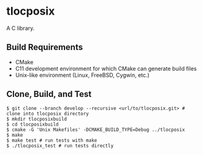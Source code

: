 # tlocposix

A C library.

## Build Requirements

* CMake
* C11 development environment for which CMake can generate build files
* Unix-like environment (Linux, FreeBSD, Cygwin, etc.)

## Clone, Build, and Test

```
$ git clone --branch develop --recursive <url/to/tlocposix.git> # clone into tlocposix directory
$ mkdir tlocposixbuild
$ cd tlocposixbuild
$ cmake -G 'Unix Makefiles' -DCMAKE_BUILD_TYPE=Debug ../tlocposix
$ make
$ make test # run tests with make
$ ./tlocposix_test # run tests directly
```
